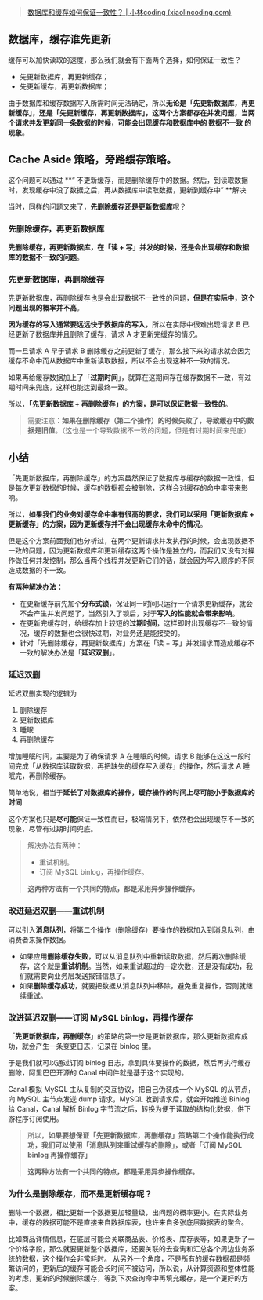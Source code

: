 > [数据库和缓存如何保证一致性？ | 小林coding (xiaolincoding.com)](https://www.xiaolincoding.com/redis/architecture/mysql_redis_consistency.html#%E5%85%88%E6%9B%B4%E6%96%B0%E6%95%B0%E6%8D%AE%E5%BA%93-%E8%BF%98%E6%98%AF%E5%85%88%E5%88%A0%E9%99%A4%E7%BC%93%E5%AD%98)
## 数据库，缓存谁先更新
缓存可以加快读取的速度，那么我们就会有下面两个选择，如何保证一致性？
- 先更新数据库，再更新缓存；
- 先更新缓存，再更新数据库；

由于数据库和缓存数据写入所需时间无法确定，所以**无论是「先更新数据库，再更新缓存」，还是「先更新缓存，再更新数据库」，这两个方案都存在并发问题，当两个请求并发更新同一条数据的时候，可能会出现缓存和数据库中的 数据不一致 的现象**。
## **Cache Aside 策略**，旁路缓存策略。

这个问题可以通过 **“ 不更新缓存，而是删除缓存中的数据。然后，到读取数据时，发现缓存中没了数据之后，再从数据库中读取数据，更新到缓存中” **解决

当时，同样的问题又来了，**先删除缓存还是更新数据库**呢？

### 先删除缓存，再更新数据库

**先删除缓存，再更新数据库，在「读 + 写」并发的时候，还是会出现缓存和数据库的数据不一致的问题**。
### 先更新数据库，再删除缓存

先更新数据库，再删除缓存也是会出现数据不一致性的问题，**但是在实际中，这个问题出现的概率并不高**。

**因为缓存的写入通常要远远快于数据库的写入**，所以在实际中很难出现请求 B 已经更新了数据库并且删除了缓存，请求 A 才更新完缓存的情况。

而一旦请求 A 早于请求 B 删除缓存之前更新了缓存，那么接下来的请求就会因为缓存不命中而从数据库中重新读取数据，所以不会出现这种不一致的情况。

如果再给缓存数据加上了「**过期时间**」，就算在这期间存在缓存数据不一致，有过期时间来兜底，这样也能达到最终一致。

所以，**「先更新数据库 + 再删除缓存」的方案，是可以保证数据一致性的**。

> 需要注意：**如果在删除缓存（第二个操作）的时候失败了，导致缓存中的数据是旧值**。（这也是一个导致数据不一致的问题，但是有过期时间来兜底）

## 小结
「先更新数据库，再删除缓存」的方案虽然保证了数据库与缓存的数据一致性，但是每次更新数据的时候，缓存的数据都会被删除，这样会对缓存的命中率带来影响。

所以，**如果我们的业务对缓存命中率有很高的要求，我们可以采用「更新数据库 + 更新缓存」的方案，因为更新缓存并不会出现缓存未命中的情况**。

但是这个方案前面我们也分析过，在两个更新请求并发执行的时候，会出现数据不一致的问题，因为更新数据库和更新缓存这两个操作是独立的，而我们又没有对操作做任何并发控制，那么当两个线程并发更新它们的话，就会因为写入顺序的不同造成数据的不一致。

**有两种解决办法：**

- 在更新缓存前先加个**分布式锁**，保证同一时间只运行一个请求更新缓存，就会不会产生并发问题了，当然引入了锁后，对于**写入的性能就会带来影响**。
- 在更新完缓存时，给缓存加上较短的**过期时间**，这样即时出现缓存不一致的情况，缓存的数据也会很快过期，对业务还是能接受的。
- 针对「先删除缓存，再更新数据库」方案在「读 + 写」并发请求而造成缓存不一致的解决办法是「**延迟双删**」。
### 延迟双删
延迟双删实现的逻辑为
1. 删除缓存
2. 更新数据库
3. 睡眠
4. 再删除缓存

增加睡眠时间，主要是为了确保请求 A 在睡眠的时候，请求 B 能够在这这一段时间完成「从数据库读取数据，再把缺失的缓存写入缓存」的操作，然后请求 A 睡眠完，再删除缓存。

简单地说，相当于**延长了对数据库的操作，缓存操作的时间上尽可能小于数据库的时间**

这个方案也只是**尽可能**保证一致性而已，极端情况下，依然也会出现缓存不一致的现象，尽管有过期时间兜底。
> 解决办法有两种：
> - 重试机制。
> - 订阅 MySQL binlog，再操作缓存。
> 
> **这两种方法有一个共同的特点，都是采用异步操作缓存。**
### 改进延迟双删——重试机制
可以引入**消息队列**，将第二个操作（删除缓存）要操作的数据加入到消息队列，由消费者来操作数据。

- 如果应用**删除缓存失败**，可以从消息队列中重新读取数据，然后再次删除缓存，这个就是**重试机制**。当然，如果重试超过的一定次数，还是没有成功，我们就需要向业务层发送报错信息了。
- 如果**删除缓存成功**，就要把数据从消息队列中移除，避免重复操作，否则就继续重试。

### 改进延迟双删——订阅 MySQL binlog，再操作缓存
「**先更新数据库，再删缓存**」的策略的第一步是更新数据库，那么更新数据库成功，就会产生一条变更日志，记录在 binlog 里。

于是我们就可以通过订阅 binlog 日志，拿到具体要操作的数据，然后再执行缓存删除，阿里巴巴开源的 Canal 中间件就是基于这个实现的。

Canal 模拟 MySQL 主从复制的交互协议，把自己伪装成一个 MySQL 的从节点，向 MySQL 主节点发送 dump 请求，MySQL 收到请求后，就会开始推送 Binlog 给 Canal，Canal 解析 Binlog 字节流之后，转换为便于读取的结构化数据，供下游程序订阅使用。

> 所以，**如果要想保证「先更新数据库，再删缓存」策略第二个操作能执行成功，我们可以使用「消息队列来重试缓存的删除」，或者「订阅 MySQL binlog 再操作缓存」**
> 
> **这两种方法有一个共同的特点，都是采用异步操作缓存。**

### 为什么是删除缓存，而不是更新缓存呢？
删除一个数据，相比更新一个数据更加轻量级，出问题的概率更小。在实际业务中，缓存的数据可能不是直接来自数据库表，也许来自多张底层数据表的聚合。

比如商品详情信息，在底层可能会关联商品表、价格表、库存表等，如果更新了一个价格字段，那么就要更新整个数据库，还要关联的去查询和汇总各个周边业务系统的数据，这个操作会非常耗时。 从另外一个角度，不是所有的缓存数据都是频繁访问的，更新后的缓存可能会长时间不被访问，所以说，从计算资源和整体性能的考虑，更新的时候删除缓存，等到下次查询命中再填充缓存，是一个更好的方案。